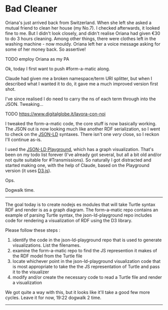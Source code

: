 # Bad Cleaner

Oriana's just arrived back from Switzerland. When she left she asked a mutual friend to clean her house (my No.7). I checked afterwards, it looked fine to me. But I didn't look closely, and didn't realise Oriana had given €30 to do 3 hours cleaning. Among other things, there were clothes left in the washing machine - now mouldy. Oriana left her a voice message asking for some of her money back. So assertive!

TODO employ Oriana as my PA

Ok, today I first want to push #form-a-matic along.

Claude had given me a broken namespace/term URI splitter, but when I described what I wanted it to do, it gave me a much improved version first shot.

I've since realised I do need to carry the ns of each term through into the JSON. Tweaking...


TODO https://www.digitalglobe.it/lavora-con-noi

I tweaked the form-a-matic code, the core stuff is now basically working. The JSON out is now looking much like another RDF serialization, so I went to check on the [JSON-LD](https://json-ld.org/) syntaxes. There isn't one *very* close, so I reckon I'll continue as-is.

I used the [JSON-LD Playground](https://json-ld.org/playground/), which has a graph visualization. That's been on my todo list forever (I've already got several, but all a bit old and/or not quite suitable for #Transmissions).
So naturally I got distracted and started making one, with the help of Claude, based on the Playground version (it uses [D3.js](https://d3js.org/)).

Ops.

Dogwalk time.


---
The goal today is to create nodejs es modules that will take Turtle syntax RDF and render is as a  graph diagram. The form-a-matic repo contains an example of parsing Turtle syntax, the json-ld-playground repo includes code for rendering a visualization of RDF using the D3 library.

Please follow these steps :

1. identify the code in the json-ld-playground repo that is used to generate visualizations. List the filenames.
2. examine the form-a-matic repo to find the JS represention it makes of the RDF model from the Turtle file
3. locate whichever point in the json-ld-playground visualization code that is most appropriate to take the the JS representation of Turtle and pass it to the visualizer
4. modify and/or create the necessary code to read a Turtle file and render a visualization

We got quite a way with this, but it looks like it'll take a good few more cycles. Leave it for now, 19:22 dogwalk 2 time.   

---
